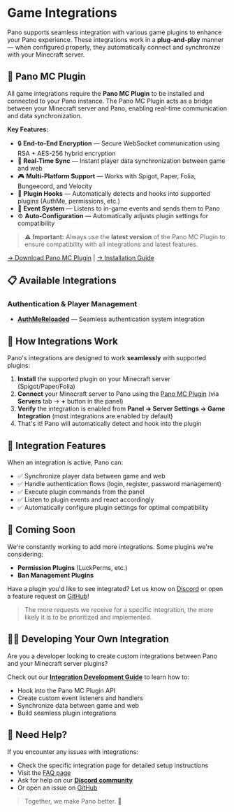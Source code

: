# Game Integrations

Pano supports seamless integration with various game plugins to enhance your Pano experience. These integrations work in a **plug-and-play** manner — when configured properly, they automatically connect and synchronize with your Minecraft server.

## 🔌 Pano MC Plugin

All game integrations require the **Pano MC Plugin** to be installed and connected to your Pano instance. The Pano MC Plugin acts as a bridge between your Minecraft server and Pano, enabling real-time communication and data synchronization.

**Key Features:**

- 🔒 **End-to-End Encryption** — Secure WebSocket communication using RSA + AES-256 hybrid encryption
- 🔄 **Real-Time Sync** — Instant player data synchronization between game and web
- 🎮 **Multi-Platform Support** — Works with Spigot, Paper, Folia, Bungeecord, and Velocity
- 🧩 **Plugin Hooks** — Automatically detects and hooks into supported plugins (AuthMe, permissions, etc.)
- 📡 **Event System** — Listens to in-game events and sends them to Pano
- ⚙️ **Auto-Configuration** — Automatically adjusts plugin settings for compatibility

> ⚠️ **Important:** Always use the **latest version** of the Pano MC Plugin to ensure compatibility with all integrations and latest features.

[→ Download Pano MC Plugin](https://github.com/PanoMC/pano-mc-plugin/releases) | [→ Installation Guide](../installation/)

## 📋 Available Integrations

### Authentication & Player Management

- [**AuthMeReloaded**](./authme/) — Seamless authentication system integration

## 🎯 How Integrations Work

Pano's integrations are designed to work **seamlessly** with supported plugins:

1. **Install** the supported plugin on your Minecraft server (Spigot/Paper/Folia)
2. **Connect** your Minecraft server to Pano using the [Pano MC Plugin](../installation/) (via **Servers** tab → **+** button in the panel)
3. **Verify** the integration is enabled from **Panel → Server Settings → Game Integration** (most integrations are enabled by default)
4. That's it! Pano will automatically detect and hook into the plugin

## 🔌 Integration Features

When an integration is active, Pano can:

- ✅ Synchronize player data between game and web
- ✅ Handle authentication flows (login, register, password management)
- ✅ Execute plugin commands from the panel
- ✅ Listen to plugin events and react accordingly
- ✅ Automatically configure plugin settings for optimal compatibility

## 🚀 Coming Soon

We're constantly working to add more integrations. Some plugins we're considering:

- **Permission Plugins** (LuckPerms, etc.)
- **Ban Management Plugins**

Have a plugin you'd like to see integrated? Let us know on [Discord](https://discord.gg/6vVy72wgXT) or open a feature request on [GitHub](https://github.com/PanoMC/pano-mc-plugin/issues)! 

> The more requests we receive for a specific integration, the more likely it is to be prioritized and implemented.

## 🧑‍💻 Developing Your Own Integration

Are you a developer looking to create custom integrations between Pano and your Minecraft server plugins?

Check out our [**Integration Development Guide**](/integration/getting-started/) to learn how to:

- Hook into the Pano MC Plugin API
- Create custom event listeners and handlers
- Synchronize data between game and web
- Build seamless plugin integrations

## 💬 Need Help?

If you encounter any issues with integrations:

- Check the specific integration page for detailed setup instructions
- Visit the [FAQ page](../FAQ)
- Ask for help on our [**Discord community**](https://discord.gg/6vVy72wgXT)
- Or open an issue on [GitHub](https://github.com/PanoMC/pano-mc-plugin/issues)

> Together, we make Pano better. 🚀

